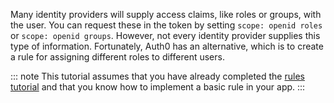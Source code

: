 Many identity providers will supply access claims, like roles or groups, with the user. You can request these in the token by setting `scope: openid roles` or `scope: openid groups`. However, not every identity provider supplies this type of information. Fortunately, Auth0 has an alternative, which is to create a rule for assigning different roles to different users.

::: note
This tutorial assumes that you have already completed the <a href="$ruleslink" target="_blank">rules tutorial</a> and that you know how to implement a basic rule in your app.
:::
